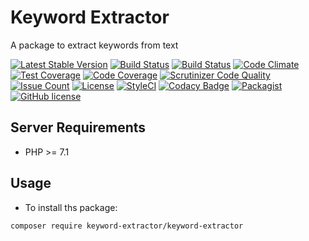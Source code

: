 # Keyword Extractor
A package to extract keywords from text

[![Latest Stable Version](https://poser.pugx.org/ngram/ngram/v/stable)](https://packagist.org/packages/ngram/ngram)
[![Build Status](https://travis-ci.org/iranianpep/ngram.svg?branch=master)](https://travis-ci.org/iranianpep/ngram)
[![Build Status](https://scrutinizer-ci.com/g/iranianpep/ngram/badges/build.png?b=master)](https://scrutinizer-ci.com/g/iranianpep/ngram/build-status/master)
[![Code Climate](https://codeclimate.com/github/iranianpep/ngram/badges/gpa.svg)](https://codeclimate.com/github/iranianpep/ngram)
[![Test Coverage](https://codeclimate.com/github/iranianpep/ngram/badges/coverage.svg)](https://codeclimate.com/github/iranianpep/ngram/coverage)
[![Code Coverage](https://scrutinizer-ci.com/g/iranianpep/ngram/badges/coverage.png?b=master)](https://scrutinizer-ci.com/g/iranianpep/ngram/?branch=master)
[![Scrutinizer Code Quality](https://scrutinizer-ci.com/g/iranianpep/ngram/badges/quality-score.png?b=master)](https://scrutinizer-ci.com/g/iranianpep/ngram/?branch=master)
[![Issue Count](https://codeclimate.com/github/iranianpep/ngram/badges/issue_count.svg)](https://codeclimate.com/github/iranianpep/ngram)
[![License](https://poser.pugx.org/ngram/ngram/license)](https://packagist.org/packages/ngram/ngram)
[![StyleCI](https://styleci.io/repos/88731011/shield?branch=master)](https://styleci.io/repos/88731011)
[![Codacy Badge](https://api.codacy.com/project/badge/Grade/f6798ce3c00e4de083d89f289b6c9285)](https://www.codacy.com/app/iranianpep/ngram?utm_source=github.com&amp;utm_medium=referral&amp;utm_content=iranianpep/ngram&amp;utm_campaign=Badge_Grade)
[![Packagist](https://img.shields.io/packagist/dt/ngram/ngram.svg)](https://packagist.org/packages/ngram/ngram)
[![GitHub license](https://img.shields.io/badge/license-MIT-blue.svg)](https://raw.githubusercontent.com/iranianpep/ngram/master/LICENSE)

## Server Requirements
- PHP >= 7.1

## Usage
-  To install ths package:
```
composer require keyword-extractor/keyword-extractor
```
